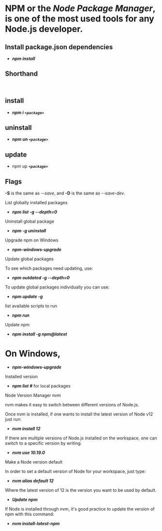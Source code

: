 # **NPM** or the _Node Package Manager_, is one of the most used tools for any Node.js developer.

## Install package.json dependencies<br>

- **_npm install_**

## Shorthand

<br>

## install

- **_npm i `<package>`_**

## uninstall

- **_npm un `<package>`_**

## update

- npm up **_`<package>`_**

## Flags<br>

**-S** is the same as _--save_, and **-D** is the same as _--save-dev_.

List globally installed packages<br>

- **_npm list -g --depth=0_**<br>

Uninstall global package<br>

- **_npm -g uninstall <name>_**<br>

Upgrade npm on Windows<br>

- **_npm-windows-upgrade<br>_**

Update global packages<br>

To see which packages need updating, use:<br>

- **_npm outdated -g --depth=0_**<br>

To update global packages individually you can use:

- **_npm update -g <package> <package> <package>_**

list available scripts to run

- **_npm run_**

Update npm

- **_npm install -g npm@latest_**

# On Windows,

- **_npm-windows-upgrade_**

Installed version<br>

- **_npm list #_** for local packages<br>

Node Version Manager nvm

nvm makes it easy to switch between different versions of Node.js.

Once nvm is installed, if one wants to install the latest version of Node v12 just run:

- **_nvm install 12_**

If there are multiple versions of Node.js installed on the workspace, one can switch to a specific
version by writing:

- **_nvm use 10.19.0_**

Make a Node version default

In order to set a default version of Node for your workspace, just type:

- **_nvm alias default 12_**<br>

Where the latest version of 12 is the version you want to be used by default.

- **_Update npm_**<br>

If Node is installed through nvm, it's good practice to update the version of npm with this command:

- **_nvm install-latest-npm_**
